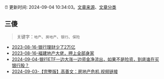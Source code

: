 :alarm_clock: 更新时间: 2024-09-04 10:34:03。[文章来源](/README.md)、[文章分类](/TAGS.md)

## 三傻


> 关键字：`地产`、`房地产`、`银行`、`保险`



- [2023-08-16-银行理财少了2万亿](https://www.aicaijing.com.cn/article/18565) 
- [2023-08-16-福建地产大佬，押上全部身家](https://www.aicaijing.com.cn/article/18567) 
- [2024-09-04-银行ETF一边大涨一边资金净流出，如果不是险资，到底谁在买银行股？](https://www.cls.cn/detail/1788040) 
- [2024-09-03-【完整版】高善文：房地产危机&nbsp;视频链接](https://xueqiu.com/6528852209/303399624) 
